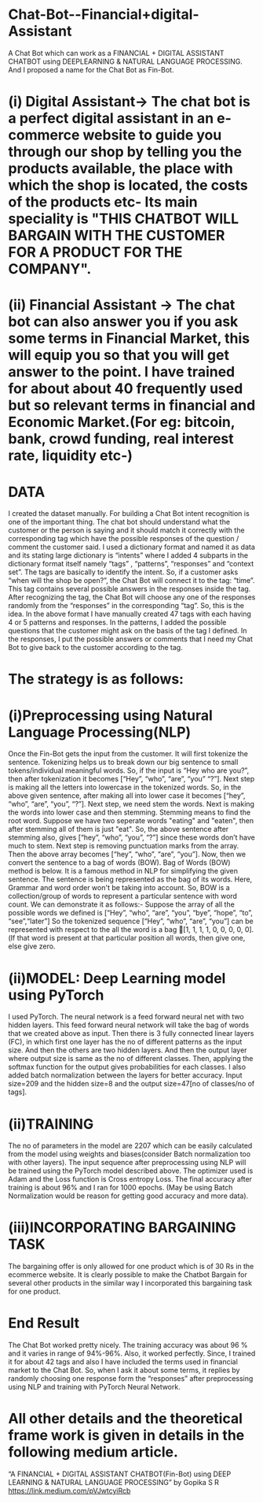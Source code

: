 # Chat-Bot--Financial+digital-Assistant
A Chat Bot which can work as  a FINANCIAL + DIGITAL ASSISTANT CHATBOT using DEEPLEARNING & NATURAL LANGUAGE PROCESSING. And I proposed a name for the Chat Bot as Fin-Bot.

# (i)	Digital Assistant-> The chat bot is a perfect digital assistant in an e-commerce website to guide you through our shop by telling you the products available, the place with which the shop is located, the costs of the products etc- Its main speciality is "THIS CHATBOT WILL BARGAIN WITH THE CUSTOMER FOR A PRODUCT FOR THE COMPANY". 

# (ii)	Financial Assistant -> The chat bot can also answer you if you ask some terms in Financial Market, this will equip you so that you will get answer to the point. I have trained for about about 40 frequently used but so relevant terms in financial and Economic Market.(For eg: bitcoin, bank, crowd funding, real interest rate, liquidity etc-)
# DATA
I created the dataset manually. For building a Chat Bot intent recognition is one
of the important thing. The chat bot should understand what the customer or the person is saying
and it should match it correctly with the corresponding tag which have the possible responses of
the question / comment the customer said.
I used a dictionary format and named it as data and its stating large dictionary is “intents” where I
added 4 subparts in the dictionary format itself namely “tags” , “patterns”, “responses” and
“context set”. The tags are basically to identify the intent. So, if a customer asks “when will the
shop be open?”, the Chat Bot will connect it to the tag: “time”. This tag contains several possible
answers in the responses inside the tag. After recognizing the tag, the Chat Bot will choose any
one of the responses randomly from the “responses” in the corresponding “tag”. So, this is the
idea.
In the above format I have manually created 47 tags with each having 4 or 5 patterns and responses.
In the patterns, I added the possible questions that the customer might ask on the basis of the tag I defined. In the responses, I put the possible answers or comments
that I need my Chat Bot to give back to the customer according to the tag. 


# The strategy is as follows:

# (i)Preprocessing using Natural Language Processing(NLP)
Once the Fin-Bot gets the input from the customer. It will first tokenize the sentence. Tokenizing
helps us to break down our big sentence to small tokens/individual meaningful words. So, if the
input is “Hey who are you?”, then after tokenization it becomes [“Hey”, “who”, “are”, “you” “?”].
Next step is making all the letters into lowercase in the tokenized words. So, in the above given
sentence, after making all into lower case it becomes [“hey”, “who”, “are”, “you”, “?”].
Next step, we need stem the words. Next is making the words into lower case and then stemming.
Stemming means to find the root word. Suppose we have two seperate words "eating" and "eaten",
then after stemming all of them is just "eat". So, the above sentence after stemming also, gives
[“hey”, “who”, “you”, “?”] since these words don’t have much to stem.
Next step is removing punctuation marks from the array. Then the above array becomes [“hey”,
“who”, “are”, “you”].
Now, then we convert the sentence to a bag of words (BOW). Bag of Words (BOW) method is
below. It is a famous method in NLP for simplifying the given sentence. The sentence is being represented as the bag of its words. Here, Grammar and word order won't be taking into account.
So, BOW is a collection/group of words to represent a particular sentence with word count.
We can demonstrate it as follows:- Suppose the array of all the possible words we defined is
[“Hey”, “who”, “are”, “you”, “bye”, “hope”, “to”, “see”,“later”]
So the tokenized sequence [“Hey”, “who”, “are”, “you”] can be represented with respect to the
all the word is a bag [1, 1, 1, 1, 0, 0, 0, 0, 0]. (If that word is present at that particular position
all words, then give one, else give zero.

# (ii)MODEL: Deep Learning model using PyTorch
I used PyTorch. The neural network is a feed forward neural net with two hidden layers. This
feed forward neural network will take the bag of words that we created above as input. Then
there is 3 fully connected linear layers (FC), in which first one layer has the no of different
patterns as the input size. And then the others are two hidden layers.
And then the output layer where output size is same as the no of different classes. Then, applying
the softmax function for the output gives probabilities for each classes. I also added batch
normalization between the layers for better accuracy. Input size=209 and the hidden size=8 and
the output size=47[no of classes/no of tags]. 

# (ii)TRAINING
The no of parameters in the model are 2207 which can be easily calculated from the model using
weights and biases(consider Batch normalization too with other layers).
The input sequence after preprocessing using NLP will be trained using the PyTorch model
described above. The optimizer used is Adam and the Loss function is Cross entropy Loss. The final accuracy after training is about 96% and I ran for 1000 epochs. (May be using Batch
Normalization would be reason for getting good accuracy and more data).

# (iii)INCORPORATING BARGAINING TASK
The bargaining offer is only allowed for one product which is of 30 Rs in the ecommerce
website. It is clearly possible to
make the Chatbot Bargain for several other products in the similar way I incorporated this
bargaining task for one product.

# End Result
The Chat Bot worked pretty nicely. The training accuracy was about 96 % and it varies in range
of 94%-96%. Also, it worked perfectly. Since, I trained it for about 42 tags and also I have included
the terms used in financial market to the Chat Bot. So, when I ask it about some terms, it replies by randomly choosing one response form the “responses” after preprocessing using NLP and
training with PyTorch Neural Network. 

# All other details and the theoretical frame work is given in details in the following medium article.
“A FINANCIAL + DIGITAL ASSISTANT CHATBOT(Fin-Bot) using DEEP LEARNING & NATURAL LANGUAGE PROCESSING” by Gopika S R 
https://link.medium.com/pVJwtcyiRcb




